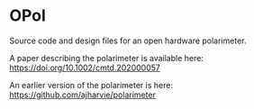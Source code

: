 # OPol
Source code and design files for an open hardware polarimeter.

A paper describing the polarimeter is available here: https://doi.org/10.1002/cmtd.202000057

An earlier version of the polarimeter is here: https://github.com/ajharvie/polarimeter 
